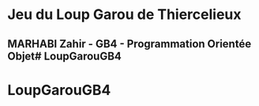 # Jeu du Loup Garou de Thiercelieux
## MARHABI Zahir - GB4 - Programmation Orientée Objet# LoupGarouGB4
# LoupGarouGB4
